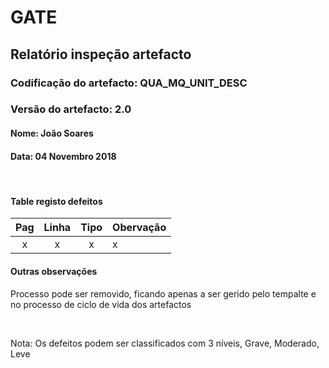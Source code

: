 # GATE
## Relatório inspeção artefacto
### Codificação do artefacto: QUA_MQ_UNIT_DESC
### Versão do artefacto: 2.0
#### Nome: João Soares
#### Data: 04 Novembro 2018

</br>

#### Table registo defeitos
|Pag|Linha|Tipo|Obervação
|:---:|:---:|:---:|---
|x|x|x|x

#### Outras observações
Processo pode ser removido, ficando apenas a ser gerido pelo tempalte e no processo de ciclo de vida dos artefactos

</br>

Nota: Os defeitos podem ser classificados com 3 níveis, Grave, Moderado, Leve